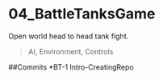 # 04_BattleTanksGame
Open world head to head tank fight. 
>AI, Environment, Controls

##Commits
*BT-1 Intro-CreatingRepo
